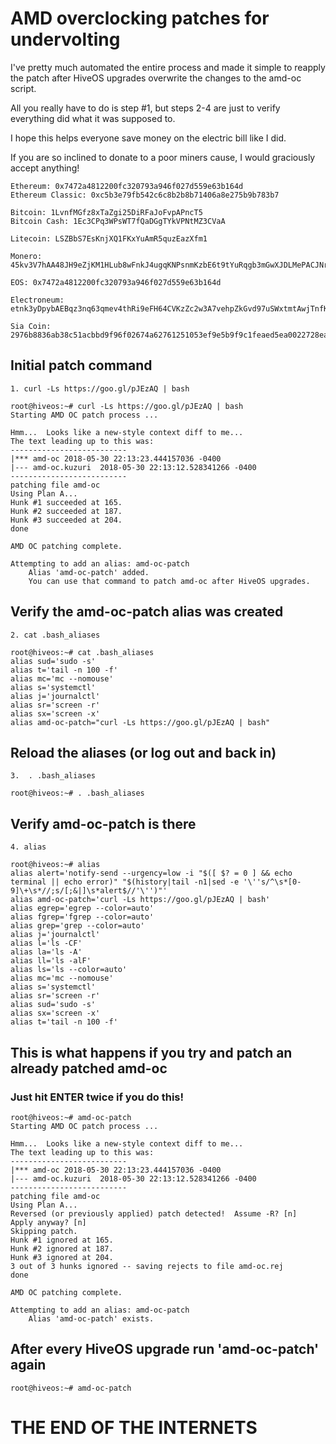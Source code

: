 # AMD overclocking patches for undervolting

I've pretty much automated the entire process and made it simple to reapply the patch after HiveOS upgrades overwrite the changes to the amd-oc script.

All you really have to do is step #1, but steps 2-4 are just to verify everything did what it was supposed to.

I hope this helps everyone save money on the electric bill like I did.

If you are so inclined to donate to a poor miners cause, I would graciously accept anything!

```
Ethereum: 0x7472a4812200fc320793a946f027d559e63b164d
Ethereum Classic: 0xc5b3e79fb542c6c8b2b8b71406a8e275b9b783b7
```

```
Bitcoin: 1LvnfMGfz8xTaZgi25DiRFaJoFvpAPncT5
Bitcoin Cash: 1Ec3CPq3WPsWT7fQaDGgTYkVPNtMZ3CVaA
```

```
Litecoin: LSZBbS7EsKnjXQ1FKxYuAmR5quzEazXfm1
```

```
Monero: 45kv3V7hAA48JH9eZjKM1HLub8wFnkJ4ugqKNPsnmKzbE6t9tYuRqgb3mGwXJDLMePACJNrnsWx4uGaLxJM8adN2LC1Sqap
```

```
EOS: 0x7472a4812200fc320793a946f027d559e63b164d
```

```
Electroneum: etnk3yDpybAEBqz3nq63qmev4thRi9eFH64CVKzZc2w3A7vehpZkGvd97uSWxtmtAwjTnfKEp9Rup3md7nZyu9Q49VzZQKhxWN
```

```
Sia Coin: 2976b8836ab38c51acbbd9f96f02674a62761251053ef9e5b9f9c1feaed5ea0022728ea4f7a3
```



## Initial patch command
```
1. curl -Ls https://goo.gl/pJEzAQ | bash
```

```
root@hiveos:~# curl -Ls https://goo.gl/pJEzAQ | bash
Starting AMD OC patch process ...

Hmm...  Looks like a new-style context diff to me...
The text leading up to this was:
--------------------------
|*** amd-oc	2018-05-30 22:13:23.444157036 -0400
|--- amd-oc.kuzuri	2018-05-30 22:13:12.528341266 -0400
--------------------------
patching file amd-oc
Using Plan A...
Hunk #1 succeeded at 165.
Hunk #2 succeeded at 187.
Hunk #3 succeeded at 204.
done

AMD OC patching complete.

Attempting to add an alias: amd-oc-patch
	Alias 'amd-oc-patch' added.
	You can use that command to patch amd-oc after HiveOS upgrades.
```


## Verify the amd-oc-patch alias was created
```
2. cat .bash_aliases
```

```
root@hiveos:~# cat .bash_aliases
alias sud='sudo -s'
alias t='tail -n 100 -f'
alias mc='mc --nomouse'
alias s='systemctl'
alias j='journalctl'
alias sr='screen -r'
alias sx='screen -x'
alias amd-oc-patch="curl -Ls https://goo.gl/pJEzAQ | bash"
```


## Reload the aliases (or log out and back in)
```
3.  . .bash_aliases
```

```
root@hiveos:~# . .bash_aliases
```


## Verify amd-oc-patch is there
```
4. alias
```

```
root@hiveos:~# alias
alias alert='notify-send --urgency=low -i "$([ $? = 0 ] && echo terminal || echo error)" "$(history|tail -n1|sed -e '\''s/^\s*[0-9]\+\s*//;s/[;&|]\s*alert$//'\'')"'
alias amd-oc-patch='curl -Ls https://goo.gl/pJEzAQ | bash'
alias egrep='egrep --color=auto'
alias fgrep='fgrep --color=auto'
alias grep='grep --color=auto'
alias j='journalctl'
alias l='ls -CF'
alias la='ls -A'
alias ll='ls -alF'
alias ls='ls --color=auto'
alias mc='mc --nomouse'
alias s='systemctl'
alias sr='screen -r'
alias sud='sudo -s'
alias sx='screen -x'
alias t='tail -n 100 -f'
```

## This is what happens if you try and patch an already patched amd-oc
### Just hit ENTER twice if you do this!
```
root@hiveos:~# amd-oc-patch
Starting AMD OC patch process ...

Hmm...  Looks like a new-style context diff to me...
The text leading up to this was:
--------------------------
|*** amd-oc	2018-05-30 22:13:23.444157036 -0400
|--- amd-oc.kuzuri	2018-05-30 22:13:12.528341266 -0400
--------------------------
patching file amd-oc
Using Plan A...
Reversed (or previously applied) patch detected!  Assume -R? [n]
Apply anyway? [n]
Skipping patch.
Hunk #1 ignored at 165.
Hunk #2 ignored at 187.
Hunk #3 ignored at 204.
3 out of 3 hunks ignored -- saving rejects to file amd-oc.rej
done

AMD OC patching complete.

Attempting to add an alias: amd-oc-patch
	Alias 'amd-oc-patch' exists.
```

## After every HiveOS upgrade run 'amd-oc-patch' again
```
root@hiveos:~# amd-oc-patch
```

# THE END OF THE INTERNETS
